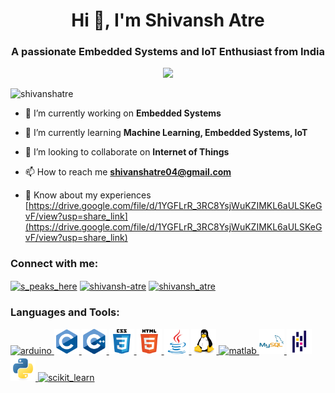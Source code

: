 <h1 align="center">Hi 👋, I'm Shivansh Atre</h1>
<h3 align="center">A passionate Embedded Systems and IoT Enthusiast from India</h3>
<p align="center"><img src="https://media.tenor.com/t3YlogZLsjoAAAAd/embedded-security-for-internet-of-things.gif"></p>
<p align="left"> <img src="https://komarev.com/ghpvc/?username=shivanshatre&label=Profile%20views&color=0e75b6&style=flat" alt="shivanshatre" /> </p>

- 🔭 I’m currently working on **Embedded Systems**

- 🌱 I’m currently learning **Machine Learning, Embedded Systems, IoT**

- 👯 I’m looking to collaborate on **Internet of Things**

- 📫 How to reach me **shivanshatre04@gmail.com**

- 📄 Know about my experiences [https://drive.google.com/file/d/1YGFLrR_3RC8YsjWuKZIMKL6aULSKeGvF/view?usp=share_link](https://drive.google.com/file/d/1YGFLrR_3RC8YsjWuKZIMKL6aULSKeGvF/view?usp=share_link)

<h3 align="left">Connect with me:</h3>
<p align="left">
<a href="https://twitter.com/s_peaks_here" target="blank"><img align="center" src="https://raw.githubusercontent.com/rahuldkjain/github-profile-readme-generator/master/src/images/icons/Social/twitter.svg" alt="s_peaks_here" height="30" width="40" /></a>
<a href="https://www.linkedin.com/in/shivansh-atre-176398208/" target="blank"><img align="center" src="https://raw.githubusercontent.com/rahuldkjain/github-profile-readme-generator/master/src/images/icons/Social/linked-in-alt.svg" alt="shivansh-atre" height="30" width="40" /></a>
<a href="https://instagram.com/shivansh_atre" target="blank"><img align="center" src="https://raw.githubusercontent.com/rahuldkjain/github-profile-readme-generator/master/src/images/icons/Social/instagram.svg" alt="shivansh_atre" height="30" width="40" /></a>
</p>

<h3 align="left">Languages and Tools:</h3>
<p align="left"> <a href="https://www.arduino.cc/" target="_blank" rel="noreferrer"> <img src="https://cdn.worldvectorlogo.com/logos/arduino-1.svg" alt="arduino" width="40" height="40"/> </a> <a href="https://www.cprogramming.com/" target="_blank" rel="noreferrer"> <img src="https://raw.githubusercontent.com/devicons/devicon/master/icons/c/c-original.svg" alt="c" width="40" height="40"/> </a> <a href="https://www.w3schools.com/cpp/" target="_blank" rel="noreferrer"> <img src="https://raw.githubusercontent.com/devicons/devicon/master/icons/cplusplus/cplusplus-original.svg" alt="cplusplus" width="40" height="40"/> </a> <a href="https://www.w3schools.com/css/" target="_blank" rel="noreferrer"> <img src="https://raw.githubusercontent.com/devicons/devicon/master/icons/css3/css3-original-wordmark.svg" alt="css3" width="40" height="40"/> </a> <a href="https://www.w3.org/html/" target="_blank" rel="noreferrer"> <img src="https://raw.githubusercontent.com/devicons/devicon/master/icons/html5/html5-original-wordmark.svg" alt="html5" width="40" height="40"/> </a> <a href="https://www.java.com" target="_blank" rel="noreferrer"> <img src="https://raw.githubusercontent.com/devicons/devicon/master/icons/java/java-original.svg" alt="java" width="40" height="40"/> </a> <a href="https://www.linux.org/" target="_blank" rel="noreferrer"> <img src="https://raw.githubusercontent.com/devicons/devicon/master/icons/linux/linux-original.svg" alt="linux" width="40" height="40"/> </a> <a href="https://www.mathworks.com/" target="_blank" rel="noreferrer"> <img src="https://upload.wikimedia.org/wikipedia/commons/2/21/Matlab_Logo.png" alt="matlab" width="40" height="40"/> </a> <a href="https://www.mysql.com/" target="_blank" rel="noreferrer"> <img src="https://raw.githubusercontent.com/devicons/devicon/master/icons/mysql/mysql-original-wordmark.svg" alt="mysql" width="40" height="40"/> </a> <a href="https://pandas.pydata.org/" target="_blank" rel="noreferrer"> <img src="https://raw.githubusercontent.com/devicons/devicon/2ae2a900d2f041da66e950e4d48052658d850630/icons/pandas/pandas-original.svg" alt="pandas" width="40" height="40"/> </a> <a href="https://www.python.org" target="_blank" rel="noreferrer"> <img src="https://raw.githubusercontent.com/devicons/devicon/master/icons/python/python-original.svg" alt="python" width="40" height="40"/> </a> <a href="https://scikit-learn.org/" target="_blank" rel="noreferrer"> <img src="https://upload.wikimedia.org/wikipedia/commons/0/05/Scikit_learn_logo_small.svg" alt="scikit_learn" width="40" height="40"/> </a> </p>
